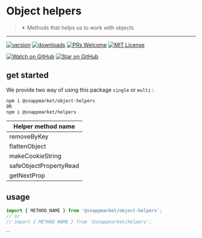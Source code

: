 # Object helpers
> ✴ Methods that helps us to work with objects
----

[![version](https://img.shields.io/npm/v/@snappmarket/use-did-update-effect.svg?style=flat-square)](https://www.npmjs.com/package/@snappmarket/use-did-update-effect)
[![downloads](https://img.shields.io/npm/dm/@snappmarket/use-did-update-effect.svg?style=flat-square)](http://www.npmtrends.com/@snappmarket/use-did-update-effect)
[![PRs Welcome](https://img.shields.io/badge/PRs-welcome-brightgreen.svg?style=flat-square)](http://makeapullrequest.com)
[![MIT License](https://img.shields.io/npm/l/@snappmarket/use-did-update-effect.svg?style=flat-square)](https://github.com/snappmarket/react-hooks/tree/master/packages/useDidUpdateEffect/blob/master/LICENSE.md)

[![Watch on GitHub](https://img.shields.io/github/watchers/snappmarket/react-hooks.svg?style=social)](https://github.com/snappmarket/react-hooks/watchers)
[![Star on GitHub](https://img.shields.io/github/stars/snappmarket/react-hooks.svg?style=social)](https://github.com/snappmarket/react-hooks/stargazers)

## get started 
We provide two way of using this package `single` or `multi` :
```bash
npm i @snappmarket/object-helpers
OR
npm i @snappmarket/helpers
```

| Helper method name                                                  |
| --------------------------------------------------------------- | 
| removeByKey                                                 |  
| flattenObject                                                 |  
| makeCookieString                                                 |  
| safeObjectPropertyRead                                                 |  
| getNextProp                                                 |  

## usage 
```javascript
import { METHOD_NAME } from '@snappmarket/object-helpers';
// or 
// import { METHOD_NAME } from '@snappmarket/helpers';
```
``
